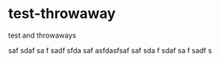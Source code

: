 test-throwaway
==============

test and throwaways


saf
sdaf
sa
f
sadf
sfda
saf
asfdasfsaf saf sda f sdaf sa f sadf s
